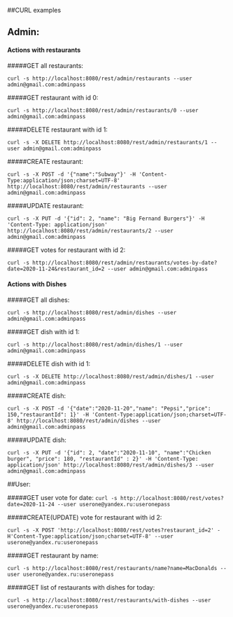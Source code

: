 ##CURL examples



## Admin:

#### Actions with restaurants 

#####GET all restaurants:

`curl -s http://localhost:8080/rest/admin/restaurants --user admin@gmail.com:adminpass`
   
#####GET restaurant with id 0:

`curl -s http://localhost:8080/rest/admin/restaurants/0 --user admin@gmail.com:adminpass` 
 
#####DELETE restaurant with id 1:
 
`curl -s -X DELETE http://localhost:8080/rest/admin/restaurants/1 --user admin@gmail.com:adminpass`
 
#####CREATE restaurant:

`curl -s -X POST -d '{"name":"Subway"}' -H 'Content-Type:application/json;charset=UTF-8' http://localhost:8080/rest/admin/restaurants --user admin@gmail.com:adminpass`
 
#####UPDATE restaurant:
 
`curl -s -X PUT -d '{"id": 2, "name": "Big Fernand Burgers"}' -H 'Content-Type: application/json' http://localhost:8080/rest/admin/restaurants/2 --user admin@gmail.com:adminpass`

#####GET votes for restaurant with id 2:

`curl -s http://localhost:8080/rest/admin/restaurants/votes-by-date?date=2020-11-24&restaurant_id=2 --user admin@gmail.com:adminpass`


#### Actions with Dishes

#####GET all dishes:

`curl -s http://localhost:8080/rest/admin/dishes --user admin@gmail.com:adminpass`

#####GET dish with id 1:

`curl -s http://localhost:8080/rest/admin/dishes/1 --user admin@gmail.com:adminpass`

#####DELETE dish with id 1:

 `curl -s -X DELETE http://localhost:8080/rest/admin/dishes/1 --user admin@gmail.com:adminpass`
 
#####CREATE dish:

`curl -s -X POST -d '{"date":"2020-11-20","name": "Pepsi","price": 150,"restaurantId": 1}' -H 'Content-Type:application/json;charset=UTF-8' http://localhost:8080/rest/admin/dishes --user admin@gmail.com:adminpass`

#####UPDATE dish:

`curl -s -X PUT -d '{"id": 2, "date":"2020-11-10", "name":"Chicken burger", "price": 180, "restaurantId" : 2}' -H 'Content-Type: application/json' http://localhost:8080/rest/admin/dishes/3 --user admin@gmail.com:adminpass`


##User:

#####GET user vote for date:
`curl -s http://localhost:8080/rest/votes?date=2020-11-24 --user userone@yandex.ru:useronepass`

#####CREATE(UPDATE) vote for restaurant with id 2:

`curl -s -X POST 'http://localhost:8080/rest/votes?restaurant_id=2' -H'Content-Type:application/json;charset=UTF-8' --user userone@yandex.ru:useronepass`

#####GET restaurant by name:

`curl -s http://localhost:8080/rest/restaurants/name?name=MacDonalds --user userone@yandex.ru:useronepass`

#####GET list of restaurants with dishes for today:

`curl -s http://localhost:8080/rest/restaurants/with-dishes --user userone@yandex.ru:useronepass`
